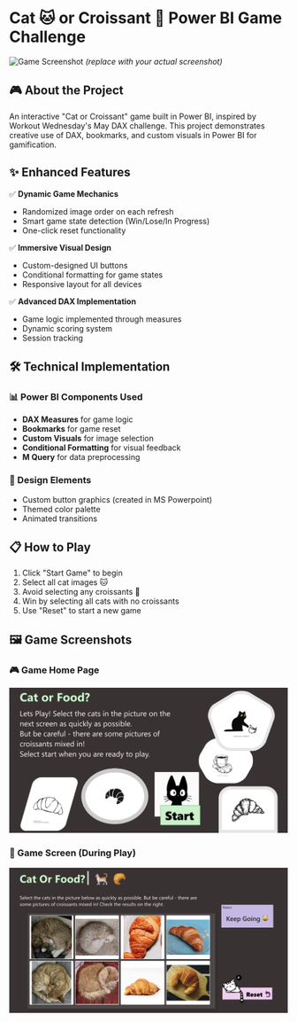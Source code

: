 # Cat 🐱 or Croissant 🥐 Power BI Game Challenge

![Game Screenshot](./assets/game-screenshot.png) *(replace with your actual screenshot)*

## 🎮 About the Project
An interactive "Cat or Croissant" game built in Power BI, inspired by Workout Wednesday's May DAX challenge. This project demonstrates creative use of DAX, bookmarks, and custom visuals in Power BI for gamification.

## ✨ Enhanced Features
✅ **Dynamic Game Mechanics**  
- Randomized image order on each refresh  
- Smart game state detection (Win/Lose/In Progress)  
- One-click reset functionality  

✅ **Immersive Visual Design**  
- Custom-designed UI buttons  
- Conditional formatting for game states  
- Responsive layout for all devices  

✅ **Advanced DAX Implementation**  
- Game logic implemented through measures  
- Dynamic scoring system  
- Session tracking  

## 🛠️ Technical Implementation

### 📊 Power BI Components Used
- **DAX Measures** for game logic
- **Bookmarks** for game reset
- **Custom Visuals** for image selection
- **Conditional Formatting** for visual feedback
- **M Query** for data preprocessing

### 🎨 Design Elements
- Custom button graphics (created in MS Powerpoint)
- Themed color palette
- Animated transitions

## 📋 How to Play
1. Click "Start Game" to begin
2. Select all cat images 🐱
3. Avoid selecting any croissants 🥐
4. Win by selecting all cats with no croissants
5. Use "Reset" to start a new game

## 🖼️ Game Screenshots

### 🎮 Game Home Page
![Game Home Page](https://github.com/priyajain432/Cat-or-Croissant/blob/0ac365ba344ba3f3974856c8b091cef4ed479be4/Game%20Home%20Page.png?raw=true)

### 🧩 Game Screen (During Play)
![Game Screen](https://github.com/priyajain432/Cat-or-Croissant/blob/0ac365ba344ba3f3974856c8b091cef4ed479be4/Game%20Screen.png?raw=true)

